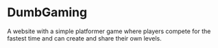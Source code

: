 # DumbGaming
A website with a simple platformer game where players compete for the fastest time and can create and share their own levels.
